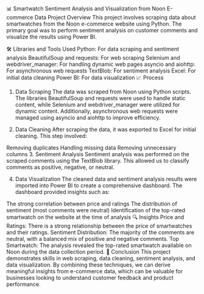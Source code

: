 📊 Smartwatch Sentiment Analysis and Visualization from Noon E-commerce Data
Project Overview
This project involves scraping data about smartwatches from the Noon e-commerce website using Python. The primary goal was to perform sentiment analysis on customer comments and visualize the results using Power BI.

🛠️ Libraries and Tools Used
Python: For data scraping and sentiment analysis
BeautifulSoup and requests: For web scraping
Selenium and webdriver_manager: For handling dynamic web pages
asyncio and aiohttp: For asynchronous web requests
TextBlob: For sentiment analysis
Excel: For initial data cleaning
Power BI: For data visualization
📈 Process
1. Data Scraping
The data was scraped from Noon using Python scripts. The libraries BeautifulSoup and requests were used to handle static content, while Selenium and webdriver_manager were utilized for dynamic content. Additionally, asynchronous web requests were managed using asyncio and aiohttp to improve efficiency.

2. Data Cleaning
After scraping the data, it was exported to Excel for initial cleaning. This step involved:

Removing duplicates
Handling missing data
Removing unnecessary columns
3. Sentiment Analysis
Sentiment analysis was performed on the scraped comments using the TextBlob library. This allowed us to classify comments as positive, negative, or neutral.

4. Data Visualization
The cleaned data and sentiment analysis results were imported into Power BI to create a comprehensive dashboard. The dashboard provided insights such as:

The strong correlation between price and ratings
The distribution of sentiment (most comments were neutral)
Identification of the top-rated smartwatch on the website at the time of analysis
🔍 Insights
Price and Ratings: There is a strong relationship between the price of smartwatches and their ratings.
Sentiment Distribution: The majority of the comments are neutral, with a balanced mix of positive and negative comments.
Top Smartwatch: The analysis revealed the top-rated smartwatch available on Noon during the data collection period.
📌 Conclusion
This project demonstrates skills in web scraping, data cleaning, sentiment analysis, and data visualization. By combining these techniques, we can derive meaningful insights from e-commerce data, which can be valuable for businesses looking to understand customer feedback and product performance.
